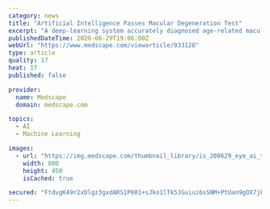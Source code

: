 ```yaml
---
category: news
title: "Artificial Intelligence Passes Macular Degeneration Test"
excerpt: "A deep-learning system accurately diagnosed age-related macular degeneration in a real-life population in a prospective clinical trial."
publishedDateTime: 2020-06-29T19:06:00Z
webUrl: "https://www.medscape.com/viewarticle/933128"
type: article
quality: 17
heat: 17
published: false

provider:
  name: Medscape
  domain: medscape.com

topics:
  - AI
  - Machine Learning

images:
  - url: "https://img.medscape.com/thumbnail_library/is_200629_eye_ai_technology_800x450.jpg"
    width: 800
    height: 450
    isCached: true

secured: "FtdvgK49r2xDlgz3gxdARS1P601+sJko1lTk5JGuiui6sSNM+PtUan9gOX7jPXlG6zDe2XdBWzYdsauLZGtEh+nZIauXtHnV0SsqJYxDN4KE+z++tMAKG5j7tkKin3Z9QyNhQDjVstWVw5RW3+6KbMA0RTFCWK0IbglekI54xWVAbG4bmWcGs+lUwNBxN9qB0/5YJW5wTtFhXd5VZFP2MrcNkDNAt0LIYrf1oClM39Y75JDzgvseU4UcXsw4Bep1TMINknDQn2aX4BquOPYsUFhdT3NhVrMAU2BxN8//x4pBq8C8M1ps+XXqSU0ogd7J81MgTZs5Yh8CSTcCQUjDsw==;SwZld5XIKwyPlM3Rb2CH0A=="
---
```


